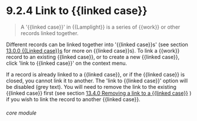 # 9.2.4    Link to {{linked case}}

> A '{{linked case}}' in {{Lamplight}} is a series of {{work}} or other records linked together. 

Different records can be linked together into '{{linked case}}s' (see section [13.0.0  {{Linked case}}s](/help/index/v/{{version}}/p/13.0.0) for more on {{linked case}}s). To link a {{work}} record to an existing {{linked case}}, or to create a new {{linked case}}, click 'link to {{linked case}}' on the context menu.

If a record is already linked to a {{linked case}}, or if the {{linked case}} is closed, you cannot link it to another. The 'link to {{linked case}}' option will be disabled (grey text). You will need to remove the link to the existing {{linked case}} first (see section [13.4.0  Removing a link to a {{linked case}}](/help/index/v/{{version}}/p/13.4.0) ) if you wish to link the record to another {{linked case}}. 

###### core module

